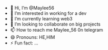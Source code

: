 - 👋 Hi, I’m @Maylee56
- 👀 I’m interested in working for a dev
- 🌱 I’m currently learning web3 
- 💞️ I’m looking to collaborate on big projects
- 📫 How to reach me Maylee_56 0n telegram
- 😄 Pronouns: HE,HIM
- ⚡ Fun fact: ...

<!---
Maylee56/Maylee56 is a ✨ special ✨ repository because its `README.md` (this file) appears on your GitHub profile.
You can click the Preview link to take a look at your changes.
--->
